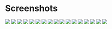 # Screenshots

<img src="./screenshot-1.jpg">
<img src="./screenshot-2.jpg">
<img src="./screenshot-3.jpg">
<img src="./screenshot-4.jpg">
<img src="./screenshot-5.jpg">
<img src="./screenshot-6.jpg">
<img src="./screenshot-7.jpg">
<img src="./screenshot-8.jpg">
<img src="./screenshot-9.jpg">
<img src="./screenshot-10.jpg">
<img src="./screenshot-11.jpg">
<img src="./screenshot-12.jpg">
<img src="./screenshot-13.jpg">
<img src="./screenshot-14.jpg">
<img src="./screenshot-15.jpg">
<img src="./screenshot-16.jpg">
<img src="./screenshot-17.jpg">

